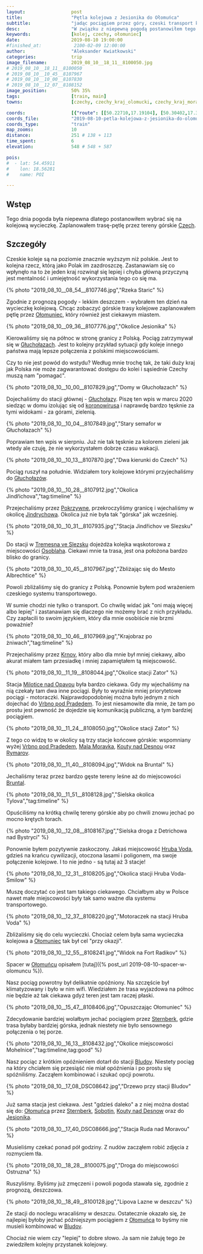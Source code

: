 ```yaml
---
layout:                 post
title:                  "Pętla kolejowa z Jesionika do Ołomuńca"
subtitle:               "jadąc pociągiem przez góry, czeski transport kolejowy to inny świat"
desc:                   "W związku z niepewną pogodą postanowiłem tego dnia wybrać się na kolejową wycieczkę przez czeskie góry do Ołomuńca. Chciałem zobaczyć jak działa czeski transport kolejowy oraz ocenić widokowość tych linii."
keywords:               [kolej, czechy, ołomuniec]
date:                   2019-08-10 19:00:00
#finished_at:            2100-02-09 12:00:00
author:                 "Aleksander Kwiatkowski"
categories:             trip
image_filename:         2019_08_10__18_11__8100050.jpg
# 2019_08_10__18_11__8100050
# 2019_08_10__10_45__8107967
# 2019_08_10__10_00__8107830
# 2019_08_10__12_07__8108152
image_position:         50% 35%
tags:                   [train, main]
towns:                  [czechy, czechy_kraj_olomucki, czechy_kraj_morawsko_slaski, opolskie]

coords:                 [{"route": [[50.22710,17.19104], [50.30402,17.32237], [50.31871,17.39343], [50.24587,17.54587], [50.08962,17.68285], [49.98201,17.46793], [49.81283,17.39515], [49.73734,17.44219], [49.66961,17.43807], [49.59356,17.35567], [49.59801,17.27602], [49.65850,17.24443], [49.76684,16.94849], [49.87670,16.88257], [49.96402,16.86987], [50.06792,16.92995], [50.11253,17.00376], [50.18744,17.05269], [50.22391,17.10504], [50.22699,17.19173]], "type": "train"}]
coords_file:            "2019-08-10-petla-kolejowa-z-jesionika-do-olomunca.json"
coords_type:            "train"
map_zooms:              10
distance:               251 # 138 + 113
time_spent:             6
elevation:              548 # 548 + 587

pois:
#  - lat: 54.45911
#    lon: 18.56281
#    name: POI

---
```


[wiki-olomuniec]: https://pl.wikipedia.org/wiki/O%C5%82omuniec
[wiki-jesionik]: https://pl.wikipedia.org/wiki/Jesionik
[wiki-olomuniec]: https://pl.wikipedia.org/wiki/O%C5%82omuniec
[wiki-jindrichow]: https://pl.wikipedia.org/wiki/Jind%C5%99ichov_(powiat_Brunt%C3%A1l)
[wiki-czech]: https://pl.wikipedia.org/wiki/Czechy
[wiki-glucholazy]: https://pl.wikipedia.org/wiki/G%C5%82ucho%C5%82azy
[wiki-glucholazy-stacja]: https://pl.wikipedia.org/wiki/G%C5%82ucho%C5%82azy_(stacja_kolejowa)
[wiki-pokrzywna]: https://pl.wikipedia.org/wiki/Pokrzywna_(wojew%C3%B3dztwo_opolskie)
[wiki-tremesna]: https://pl.wikipedia.org/wiki/T%C5%99eme%C5%A1n%C3%A1
[wiki-osoblaha]:https://pl.wikipedia.org/wiki/Osob%C5%82oga_(wie%C5%9B)
[wiki-krnov]: https://pl.wikipedia.org/wiki/Karni%C3%B3w
[wiki-milotice-nad-opavou]: https://pl.wikipedia.org/wiki/Milotice_nad_Opavou_(stacja_kolejowa)
[wiki-vrbno]: https://pl.wikipedia.org/wiki/Vrbno_pod_Prad%C4%9Bdem
[wiki-mala-moravka]: https://pl.wikipedia.org/wiki/Mal%C3%A1_Mor%C3%A1vka
[wiki-kouty-nad-desnou]: https://pl.wikipedia.org/wiki/Kouty_nad_Desnou
[wiki-rymarov]: https://pl.wikipedia.org/wiki/R%C3%BDma%C5%99ov
[wiki-bruntal]: https://pl.wikipedia.org/wiki/Brunt%C3%A1l
[wiki-hruba-voda]: https://pl.wikipedia.org/wiki/Hrub%C3%A1_Voda
[wiki-sternberk]: https://pl.wikipedia.org/wiki/%C5%A0ternberk
[wiki-bludow]: https://pl.wikipedia.org/wiki/Bludov_(powiat_%C5%A0umperk)
[wiki-sobotin]: https://pl.wikipedia.org/wiki/Sobot%C3%ADn
[wiki-czechy]: https://pl.wikipedia.org/wiki/Czechy

## Wstęp

Tego dnia pogoda była niepewna dlatego postanowiłem wybrać się na kolejową
wycieczkę. Zaplanowałem trasę-pętlę przez tereny górskie [Czech][wiki-czechy].

## Szczegóły

Czeskie koleje są na poziomie znacznie wyższym niż polskie. Jest to kolejna rzecz,
którą jako Polak im zazdroszczę. Zastanawiam się co wpłynęło na to że jeden
kraj rozwinął się lepiej i chyba główną przyczyną jest mentalność i umiejętność
wykorzystania tego co się ma.

{% photo "2019_08_10__08_54__8107746.jpg","Rzeka Staric" %}

Zgodnie z prognozą pogody - lekkim deszczem - wybrałem ten dzień na wycieczkę
kolejową. Chcąc zobaczyć górskie trasy kolejowe zaplanowałem pętlę przez
[Ołomuniec][wiki-olomuniec], który również jest ciekawym miastem.

{% photo "2019_08_10__09_36__8107776.jpg","Okolice Jesionika" %}

Kierowaliśmy się na północ w stronę granicy z Polską. Pociąg zatrzymywał się
w [Głuchołazach][wiki-glucholazy]. Jest to kolejny przykład sytuacji gdy koleje
innego państwa mają lepsze połączenia z polskimi miejscowościami.

Czy to nie jest powód do wstydu? Według mnie trochę tak, że taki duży kraj jak
Polska nie może zagwarantować dostępu do kolei i sąsiednie Czechy muszą
nam "pomagać".

{% photo "2019_08_10__10_00__8107829.jpg","Domy w Głuchołazach" %}

[wiki-koronawirus]: https://pl.wikipedia.org/wiki/SARS-CoV-2

Dojechaliśmy do stacji głównej - [Głuchołazy][wiki-glucholazy-stacja].
Piszę ten wpis w marcu 2020 siedząc w domu izolując się od
[koronowirusa][wiki-koronawirus] i naprawdę bardzo tęsknie za tymi
widokami - za górami, zielenią.

{% photo "2019_08_10__10_04__8107849.jpg","Stary semafor w Głuchołazach" %}

Poprawiam ten wpis w sierpniu. Już nie tak
tęsknie za kolorem zieleni jak wtedy ale czuję, że nie wykorzystałem dobrze
czasu wakacji.

{% photo "2019_08_10__10_13__8107870.jpg","Dwa kierunki do Czech" %}

Pociąg ruszył na południe. Widziałem tory kolejowe którymi przyjechaliśmy
do [Głuchołazów][wiki-glucholazy].

{% photo "2019_08_10__10_28__8107912.jpg","Okolica Jindřichova","tag:timeline" %}

Przejechaliśmy przez [Pokrzywne][wiki-pokrzywna], przekroczyliśmy granicę i
wjechaliśmy w okolicę [Jindrychowa][wiki-jindrichow]. Okolica już nie była
tak "górska" jak wcześniej.

{% photo "2019_08_10__10_31__8107935.jpg","Stacja Jindřichov ve Slezsku" %}

Do stacji w [Tremesna ve Slezsku][wiki-tremesna] dojeżdża kolejka wąskotorowa z
miejscowości [Osoblaha][wiki-osoblaha]. Ciekawi mnie ta trasa, jest ona
położona bardzo blisko do granicy.

{% photo "2019_08_10__10_45__8107967.jpg","Zbliżając się do Mesto Albrechtice" %}

Powoli zbliżaliśmy się do granicy z Polską. Ponownie byłem pod wrażeniem
czeskiego systemu transportowego.

W sumie chodzi nie tylko o transport. Co chwilę widać jak "oni mają więcej
albo lepiej" i zastanawiam się dlaczego nie możemy brać z nich przykładu.
Czy zapłacili to swoim językiem, który dla mnie osobiście nie brzmi poważnie?

{% photo "2019_08_10__10_46__8107969.jpg","Krajobraz po żniwach","tag:timeline" %}

Przejechaliśmy przez [Krnov][wiki-krnov], który albo dla mnie był mniej ciekawy,
albo akurat miałem tam przesiadkę i mniej zapamiętałem tą miejscowość.

{% photo "2019_08_10__11_19__8108044.jpg","Okolice stacji Zator" %}

Stacja [Milotice nad Opavou][wiki-milotice-nad-opavou] była bardzo
ciekawa. Gdy my wjechaliśmy na nią czekały tam dwa inne pociągi.
Były to wyraźnie mniej priorytetowe pociągi - motoraczki. Najprawdopodobniej
można było jednym z nich dojechać do [Vrbno pod Pradedem][wiki-vrbno].
To jest niesamowite dla mnie, że tam po prostu jest pewność że dojedzie
się komunikacją publiczną, a tym bardziej pociągiem.

{% photo "2019_08_10__11_24__8108050.jpg","Okolice stacji Zator" %}

Z tego co widzę to w okolicy są trzy stacje końcowe górskie: wspomniany wyżej
[Vrbno pod Pradedem][wiki-vrbno], [Mala Moravka][wiki-mala-moravka],
[Kouty nad Desnou][wiki-kouty-nad-desnou]
oraz [Rymarov][wiki-rymarov].

{% photo "2019_08_10__11_40__8108094.jpg","Widok na Bruntal" %}

Jechaliśmy teraz przez bardzo gęste tereny leśne aż do miejscowości [Bruntal][wiki-bruntal].

{% photo "2019_08_10__11_51__8108128.jpg","Sielska okolica Tylova","tag:timeline" %}

Opuściliśmy na krótką chwilę tereny górskie aby po chwili znowu jechać po mocno
krętych torach.

{% photo "2019_08_10__12_08__8108167.jpg","Sielska droga z Detrichowa nad Bystryci" %}

Ponownie byłem pozytywnie zaskoczony. Jakaś miejscowość [Hruba Voda][wiki-hruba-voda],
gdzieś na krańcu cywilizacji, otoczona lasami i poligonem, ma swoje połączenie
kolejowe. I to nie jedno - są tutaj aż 3 stacje!

{% photo "2019_08_10__12_31__8108205.jpg","Okolica stacji Hruba Voda-Smilow" %}

Muszę doczytać co jest tam takiego ciekawego. Chciałbym aby w Polsce
nawet małe miejscowości były tak samo ważne dla systemu transportowego.

{% photo "2019_08_10__12_37__8108220.jpg","Motoraczek na stacji Hruba Voda" %}

Zbliżaliśmy się do celu wycieczki. Chociaż celem była sama wycieczka kolejowa a
[Ołomuniec][wiki-olomuniec] tak był cel "przy okazji".

{% photo "2019_08_10__12_55__8108241.jpg","Widok na Fort Radikov" %}

Spacer w [Ołomuńcu][wiki-olomuniec] opisałem
[tutaj]({% post_url 2019-08-10-spacer-w-olomuncu %}).

Nasz pociąg powrotny był delikatnie opóźniony. Na szczęście był klimatyzowany
i było w nim wifi. Wiedziałem że trasa wyjazdowa na północ nie będzie aż tak ciekawa
gdyż teren jest tam raczej płaski.

{% photo "2019_08_10__15_47__8108406.jpg","Opuszczając Ołomuniec" %}

Zdecydowanie bardziej wolałbym jechać pociągiem przez [Sternberk][wiki-sternberk],
gdzie trasa byłaby bardziej górska, jednak niestety nie było
sensownego połączenia o tej porze.

{% photo "2019_08_10__16_13__8108432.jpg","Okolice miejscowości Mohelnice","tag:timeline,tag:good" %}

Nasz pociąc z krótkim opóźnieniem dotarł do stacji [Bludov][wiki-bludow].
Niestety pociąg na który chciałem się przesiąść nie miał opóźnienia i po prostu
się spóźniliśmy. Zacząłem kombinować i szukać opcji powrotu.

{% photo "2019_08_10__17_08_DSC08642.jpg","Drzewo przy stacji Bludov" %}

Już sama stacja jest ciekawa. Jest "gdzieś daleko" a z niej można dostać się do:
[Ołomuńca][wiki-olomuniec] przez [Sternberk][wiki-sternberk],
[Sobotin][wiki-sobotin], [Kouty nad Desnow][wiki-kouty-nad-desnou]
oraz do [Jesionika][wiki-jesionik].

{% photo "2019_08_10__17_40_DSC08666.jpg","Stacja Ruda nad Moravou" %}

Musieliśmy czekać ponad pół godziny. Z nudów zacząłem robić zdjęcia
z rozmyciem tła.

{% photo "2019_08_10__18_28__8100075.jpg","Droga do miejscowości Ostruzna" %}

Ruszyliśmy. Byliśmy już zmęczeni i powoli pogoda stawała się, zgodnie
z prognozą, deszczowa.

{% photo "2019_08_10__18_49__8100128.jpg","Lipova Lazne w deszczu" %}

Ze stacji do noclegu wracaliśmy w deszczu. Ostatecznie okazało się, że najlepiej byłoby
jechać późniejszym pociągiem z [Ołomuńca][wiki-olomuniec] to byśmy nie
musieli kombinować w [Bludov][wiki-bludow].

Chociaż nie wiem czy "lepiej" to dobre słowo. Ja sam nie żałuję tego że
zwiedziłem kolejny przystanek kolejowy.
